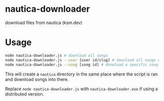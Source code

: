 # nautica-downloader
download files from nautica (ksm.dev)

# Usage


```bash
node nautica-downloader.js # download all songs
node nautica-downloader.js --user [user id/slug] # download all songs uploaded by a given user
node nautica-downloader.js --song [song id] # donwload a specific song
```

This will create a `nautica` directory in the same place where the script is ran and download songs into there. 

Replace `node nautica-downloader.js` with `nautica-downloader.exe` if using a distributed version.
